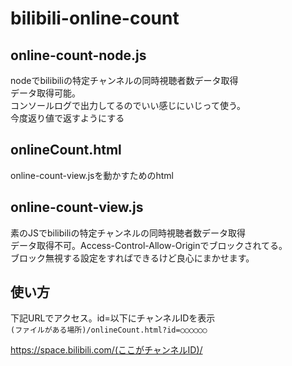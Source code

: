 # bilibili-online-count

## online-count-node.js
nodeでbilibiliの特定チャンネルの同時視聴者数データ取得<br>
データ取得可能。<br>
コンソールログで出力してるのでいい感じにいじって使う。<br>
今度返り値で返すようにする

## onlineCount.html
online-count-view.jsを動かすためのhtml

## online-count-view.js
素のJSでbilibiliの特定チャンネルの同時視聴者数データ取得<br>
データ取得不可。Access-Control-Allow-Originでブロックされてる。<br>
ブロック無視する設定をすればできるけど良心にまかせます。

## 使い方
下記URLでアクセス。id=以下にチャンネルIDを表示<br>
`(ファイルがある場所)/onlineCount.html?id=○○○○○○`

https://space.bilibili.com/(ここがチャンネルID)/
